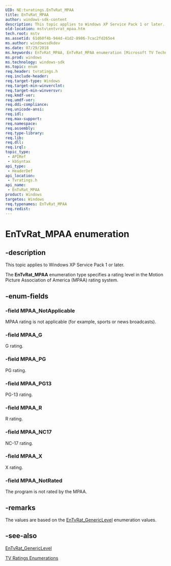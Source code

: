 ```yaml
---
UID: NE:tvratings.EnTvRat_MPAA
title: EnTvRat_MPAA
author: windows-sdk-content
description: This topic applies to Windows XP Service Pack 1 or later.
old-location: mstv\entvrat_mpaa.htm
tech.root: mstv
ms.assetid: 61d60f4b-944d-41d2-8986-7cac2fd265e4
ms.author: windowssdkdev
ms.date: 07/29/2018
ms.keywords: EnTvRat_MPAA, EnTvRat_MPAA enumeration [Microsoft TV Technologies], MPAA_G, MPAA_NC17, MPAA_NotApplicable, MPAA_NotRated, MPAA_PG, MPAA_PG13, MPAA_R, MPAA_X, mstv.entvrat_mpaa, tvratings/EnTvRat_MPAA, tvratings/MPAA_G, tvratings/MPAA_NC17, tvratings/MPAA_NotApplicable, tvratings/MPAA_NotRated, tvratings/MPAA_PG, tvratings/MPAA_PG13, tvratings/MPAA_R, tvratings/MPAA_X
ms.prod: windows
ms.technology: windows-sdk
ms.topic: enum
req.header: tvratings.h
req.include-header: 
req.target-type: Windows
req.target-min-winverclnt: 
req.target-min-winversvr: 
req.kmdf-ver: 
req.umdf-ver: 
req.ddi-compliance: 
req.unicode-ansi: 
req.idl: 
req.max-support: 
req.namespace: 
req.assembly: 
req.type-library: 
req.lib: 
req.dll: 
req.irql: 
topic_type:
 - APIRef
 - kbSyntax
api_type:
 - HeaderDef
api_location:
 - Tvratings.h
api_name:
 - EnTvRat_MPAA
product: Windows
targetos: Windows
req.typenames: EnTvRat_MPAA
req.redist: 
---
```


# EnTvRat_MPAA enumeration


## -description



This topic applies to Windows XP Service Pack 1 or later.
        



The <b>EnTvRat_MPAA</b> enumeration type specifies a rating level in the Motion Picture Association of America (MPAA) rating system.


## -enum-fields




### -field MPAA_NotApplicable

MPAA rating is not applicable (for example, sports or news broadcasts).


### -field MPAA_G

G rating.


### -field MPAA_PG

PG rating.


### -field MPAA_PG13

PG-13 rating.


### -field MPAA_R

R rating.


### -field MPAA_NC17

NC-17 rating.


### -field MPAA_X

X rating.


### -field MPAA_NotRated

The program is not rated by the MPAA.


## -remarks



The values are based on the <a href="https://msdn.microsoft.com/f96a8f1a-d8e2-4976-92e3-719f0039d2a8">EnTvRat_GenericLevel</a> enumeration values.




## -see-also




<a href="https://msdn.microsoft.com/f96a8f1a-d8e2-4976-92e3-719f0039d2a8">EnTvRat_GenericLevel</a>



<a href="https://msdn.microsoft.com/5406cb4b-e843-463c-95e0-0da7e4152978">TV Ratings Enumerations</a>
 

 

